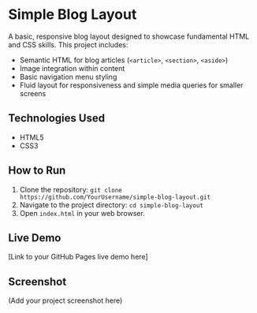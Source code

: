 # Simple Blog Layout

A basic, responsive blog layout designed to showcase fundamental HTML and CSS skills. This project includes:

- Semantic HTML for blog articles (`<article>`, `<section>`, `<aside>`)
- Image integration within content
- Basic navigation menu styling
- Fluid layout for responsiveness and simple media queries for smaller screens

## Technologies Used

- HTML5
- CSS3

## How to Run

1. Clone the repository: `git clone https://github.com/YourUsername/simple-blog-layout.git`
2. Navigate to the project directory: `cd simple-blog-layout`
3. Open `index.html` in your web browser.

## Live Demo

[Link to your GitHub Pages live demo here]

## Screenshot

(Add your project screenshot here)